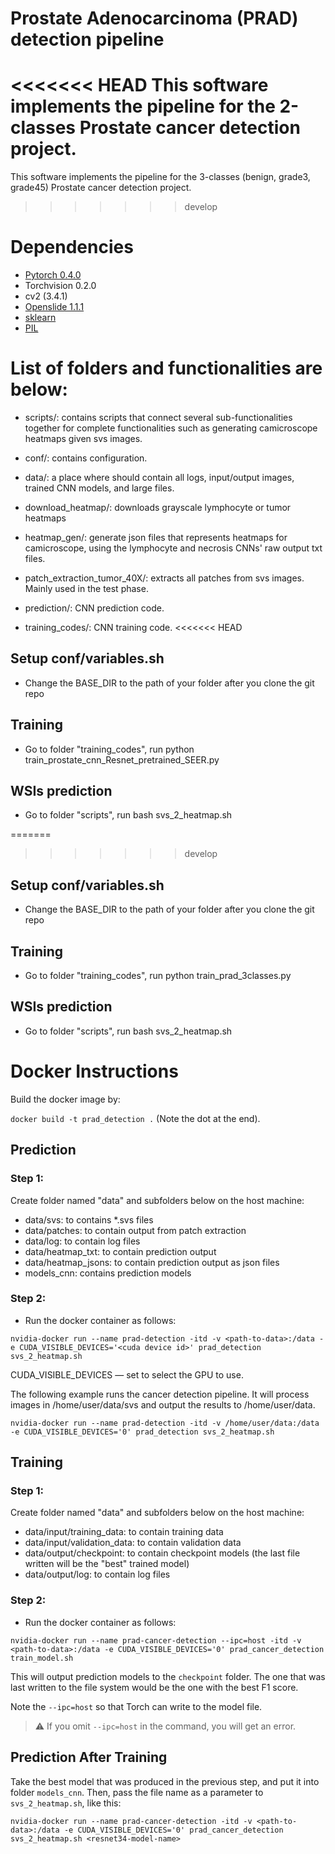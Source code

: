 # Prostate Adenocarcinoma (PRAD) detection pipeline

<<<<<<< HEAD
This software implements the pipeline for the 2-classes Prostate cancer detection project. 
=======
This software implements the pipeline for the 3-classes (benign, grade3, grade45) Prostate cancer detection project. 
>>>>>>> develop

# Dependencies

 - [Pytorch 0.4.0](http://pytorch.org/)
 - Torchvision 0.2.0
 - cv2 (3.4.1)
 - [Openslide 1.1.1](https://openslide.org/api/python/)
 - [sklearn](https://scikit-learn.org/stable/)
 - [PIL](https://pillow.readthedocs.io/en/3.1.x/reference/Image.html)

# List of folders and functionalities are below: 

- scripts/: contains scripts that connect several sub-functionalities together for complete functionalities such as generating camicroscope heatmaps given svs images.

- conf/: contains configuration. 

- data/: a place where should contain all logs, input/output images, trained CNN models, and large files. 

- download_heatmap/: downloads grayscale lymphocyte or tumor heatmaps

- heatmap_gen/: generate json files that represents heatmaps for camicroscope, using the lymphocyte and necrosis CNNs' raw output txt files. 

- patch_extraction_tumor_40X/: extracts all patches from svs images. Mainly used in the test phase. 

- prediction/: CNN prediction code. 

- training_codes/: CNN training code. 
<<<<<<< HEAD

## Setup conf/variables.sh
- Change the BASE_DIR to the path of your folder after you clone the git repo

## Training
- Go to folder "training_codes", run python train_prostate_cnn_Resnet_pretrained_SEER.py

## WSIs prediction
- Go to folder "scripts", run bash svs_2_heatmap.sh

=======
>>>>>>> develop

## Setup conf/variables.sh
- Change the BASE_DIR to the path of your folder after you clone the git repo

## Training
- Go to folder "training_codes", run python train_prad_3classes.py

## WSIs prediction
- Go to folder "scripts", run bash svs_2_heatmap.sh


# Docker Instructions

Build the docker image by: 

`docker build -t prad_detection .`  (Note the dot at the end). 

## Prediction
### Step 1:
Create folder named "data" and subfolders below on the host machine:

- data/svs: to contains *.svs files
- data/patches: to contain output from patch extraction
- data/log: to contain log files
- data/heatmap_txt: to contain prediction output
- data/heatmap_jsons: to contain prediction output as json files
- models_cnn: contains prediction models

### Step 2:
- Run the docker container as follows: 

```
nvidia-docker run --name prad-detection -itd -v <path-to-data>:/data -e CUDA_VISIBLE_DEVICES='<cuda device id>' prad_detection svs_2_heatmap.sh
```
<!--  <model-name> If you prefer to use the default model (in folder models_cnn), then simply run the above command without any model name.-->

CUDA_VISIBLE_DEVICES &mdash; set to select the GPU to use.

The following example runs the cancer detection pipeline. It will process images in /home/user/data/svs and output the results to /home/user/data. 

```
nvidia-docker run --name prad-detection -itd -v /home/user/data:/data -e CUDA_VISIBLE_DEVICES='0' prad_detection svs_2_heatmap.sh
```

## Training
### Step 1:
Create folder named "data" and subfolders below on the host machine:

- data/input/training_data: to contain training data
- data/input/validation_data: to contain validation data
- data/output/checkpoint: to contain checkpoint models (the last file written will be the "best" trained model)
- data/output/log: to contain log files

### Step 2:
- Run the docker container as follows:

```
nvidia-docker run --name prad-cancer-detection --ipc=host -itd -v <path-to-data>:/data -e CUDA_VISIBLE_DEVICES='0' prad_cancer_detection train_model.sh
```

This will output prediction models to the `checkpoint` folder.  The one that was last written to the file system would be the one with the best F1 score.

Note the `--ipc=host` so that Torch can write to the model file.

> :warning: If you omit `--ipc=host` in the command, you will get an error.

<!--
like:
```
RuntimeError: unable to write to file </torch_XX_XXXXXXXXXX>
```
-->

## Prediction After Training
Take the best model that was produced in the previous step, and put it into folder `models_cnn`.
Then, pass the file name as a parameter to `svs_2_heatmap.sh`, like this:

```
nvidia-docker run --name prad-cancer-detection -itd -v <path-to-data>:/data -e CUDA_VISIBLE_DEVICES='0' prad_cancer_detection svs_2_heatmap.sh <resnet34-model-name>
```
